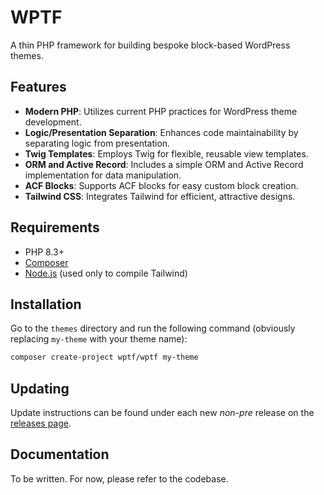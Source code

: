 # WPTF

A thin PHP framework for building bespoke block-based WordPress themes.

## Features

- **Modern PHP**: Utilizes current PHP practices for WordPress theme development.
- **Logic/Presentation Separation**: Enhances code maintainability by separating logic from presentation.
- **Twig Templates**: Employs Twig for flexible, reusable view templates.
- **ORM and Active Record**: Includes a simple ORM and Active Record implementation for data manipulation.
- **ACF Blocks**: Supports ACF blocks for easy custom block creation.
- **Tailwind CSS**: Integrates Tailwind for efficient, attractive designs.

## Requirements

- PHP 8.3+
- [Composer](https://getcomposer.org/)
- [Node.js](https://nodejs.org) (used only to compile Tailwind)

## Installation

Go to the `themes` directory and run the following command (obviously replacing `my-theme` with your theme name):

```bash
composer create-project wptf/wptf my-theme
```

## Updating

Update instructions can be found under each new _non-pre_ release on
the [releases page](https://github.com/askonomm/wptf/releases).

## Documentation

To be written. For now, please refer to the codebase.
